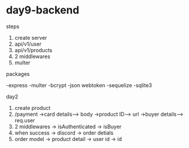 # day9-backend

steps

1. create server
2. api/v1/user
3. api/v1/products
4. 2 middlewares
5. multer

packages

-express
-multer 
-bcrypt 
-json webtoken
-sequelize
-sqlite3

day2  
1. create product
2. /payment
   ->card details--> body
   ->product ID--> url
   ->buyer details--> req.user
3. 2 middlewares
  -> isAuthenticated
  -> isBuyer
4. when success
-> discord
-> order detials
5. order model
  -> product detail
  -> user id
  -> id